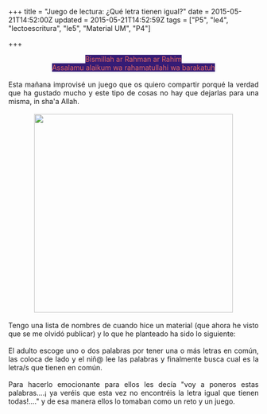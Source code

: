 +++
title = "Juego de lectura: ¿Qué letra tienen igual?"
date = 2015-05-21T14:52:00Z
updated = 2015-05-21T14:52:59Z
tags = ["P5", "le4", "lectoescritura", "le5", "Material UM", "P4"]

+++

<div dir="ltr" style="text-align: left;" trbidi="on"><div style="text-align: center;"><span style="background-color: #351c75; color: #e06666;">Bismillah ar Rahman ar Rahim</span></div><div style="text-align: center;"><span style="background-color: #351c75; color: #e06666;">Assalamu alaikum wa rahamatullahi wa barakatuh</span></div><div class="separator" style="clear: both; text-align: justify;"><br /></div><div class="separator" style="clear: both; text-align: justify;">Esta mañana improvisé un juego que os quiero compartir porqué la verdad que ha gustado mucho y este tipo de cosas no hay que dejarlas para una misma, in sha'a Allah.</div><div><br /></div><div><div class="separator" style="clear: both; text-align: center;"><a href="https://lh3.googleusercontent.com/-Awafim1M-Uo/VV2oTlbSGXI/AAAAAAAAHow/Vzgwktvv3QY/s640/blogger-image--563025892.jpg" imageanchor="1" style="margin-left: 1em; margin-right: 1em;"><img border="0" height="400" src="http://lh3.googleusercontent.com/-Awafim1M-Uo/VV2oTlbSGXI/AAAAAAAAHow/Vzgwktvv3QY/s400/blogger-image--563025892.jpg" width="400" /></a></div><div class="separator" style="clear: both; text-align: center;"><br /></div><div class="separator" style="clear: both; text-align: justify;">Tengo una lista de nombres de cuando hice un material (que ahora he visto que se me olvidó publicar) y lo que he planteado ha sido lo siguiente:</div><div class="separator" style="clear: both; text-align: justify;"><br /></div><div class="separator" style="clear: both; text-align: justify;">El adulto escoge uno o dos palabras por tener una o más letras en común, las coloca de lado y el niñ@ lee las palabras&nbsp;y finalmente busca cual es la letra/s que tienen en común.</div><div class="separator" style="clear: both; text-align: justify;"><br /></div><div class="separator" style="clear: both; text-align: justify;">Para hacerlo emocionante para ellos les decía "voy a poneros estas palabras....¡&nbsp;ya veréis que esta vez&nbsp;no encontréis la letra igual que tienen todas!...." y de esa manera ellos lo tomaban como un reto y un juego.</div><br /></div></div>
